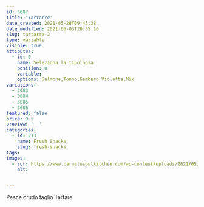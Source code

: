 ```yaml
---
id: 3082
title: 'Tartarre'
date_created: 2021-05-28T09:43:38
date_modified: 2021-06-03T20:55:16
slug: tartarre-2
type: variable
visible: true
attibutes: 
  - id: 0
    name: Seleziona la tipologia
    position: 0
    variable: 
    options: Salmone,Tonno,Gambero Violetta,Mix
variations:
  - 3083
  - 3084
  - 3085
  - 3086
featured: false
price: 9.5
preview: '  '
categories: 
  - id: 213
    name: Fresh Snacks
    slug: fresh-snacks
tags: 
images: 
  - scr: https://www.carmelosoulkitchen.com/wp-content/uploads/2021/05/TARTARE-fs8.png
    alt: 


---
```


<p class="p1">Pesce crudo taglio Tartare</p>

